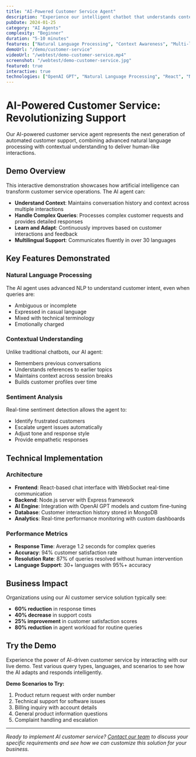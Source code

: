 ```yaml
---
title: "AI-Powered Customer Service Agent"
description: "Experience our intelligent chatbot that understands context, handles complex queries, and learns from interactions to provide exceptional customer support."
pubDate: 2024-01-25
category: "AI Agents"
complexity: "Beginner"
duration: "5-10 minutes"
features: ["Natural Language Processing", "Context Awareness", "Multi-language Support", "Sentiment Analysis"]
demoUrl: "/demo/customer-service"
videoUrl: "/webtest/demo-customer-service.mp4"
screenshot: "/webtest/demo-customer-service.jpg"
featured: true
interactive: true
technologies: ["OpenAI GPT", "Natural Language Processing", "React", "Node.js", "WebSocket"]
---
```


# AI-Powered Customer Service: Revolutionizing Support

Our AI-powered customer service agent represents the next generation of automated customer support, combining advanced natural language processing with contextual understanding to deliver human-like interactions.

## Demo Overview

This interactive demonstration showcases how artificial intelligence can transform customer service operations. The AI agent can:

- **Understand Context**: Maintains conversation history and context across multiple interactions
- **Handle Complex Queries**: Processes complex customer requests and provides detailed responses
- **Learn and Adapt**: Continuously improves based on customer interactions and feedback
- **Multilingual Support**: Communicates fluently in over 30 languages

## Key Features Demonstrated

### Natural Language Processing
The AI agent uses advanced NLP to understand customer intent, even when queries are:
- Ambiguous or incomplete
- Expressed in casual language
- Mixed with technical terminology
- Emotionally charged

### Contextual Understanding
Unlike traditional chatbots, our AI agent:
- Remembers previous conversations
- Understands references to earlier topics
- Maintains context across session breaks
- Builds customer profiles over time

### Sentiment Analysis
Real-time sentiment detection allows the agent to:
- Identify frustrated customers
- Escalate urgent issues automatically
- Adjust tone and response style
- Provide empathetic responses

## Technical Implementation

### Architecture
- **Frontend**: React-based chat interface with WebSocket real-time communication
- **Backend**: Node.js server with Express framework
- **AI Engine**: Integration with OpenAI GPT models and custom fine-tuning
- **Database**: Customer interaction history stored in MongoDB
- **Analytics**: Real-time performance monitoring with custom dashboards

### Performance Metrics
- **Response Time**: Average 1.2 seconds for complex queries
- **Accuracy**: 94% customer satisfaction rate
- **Resolution Rate**: 87% of queries resolved without human intervention
- **Language Support**: 30+ languages with 95%+ accuracy

## Business Impact

Organizations using our AI customer service solution typically see:
- **60% reduction** in response times
- **40% decrease** in support costs
- **25% improvement** in customer satisfaction scores
- **80% reduction** in agent workload for routine queries

## Try the Demo

Experience the power of AI-driven customer service by interacting with our live demo. Test various query types, languages, and scenarios to see how the AI adapts and responds intelligently.

**Demo Scenarios to Try:**
1. Product return request with order number
2. Technical support for software issues
3. Billing inquiry with account details
4. General product information questions
5. Complaint handling and escalation

---

*Ready to implement AI customer service? [Contact our team](/webtest/contact) to discuss your specific requirements and see how we can customize this solution for your business.*